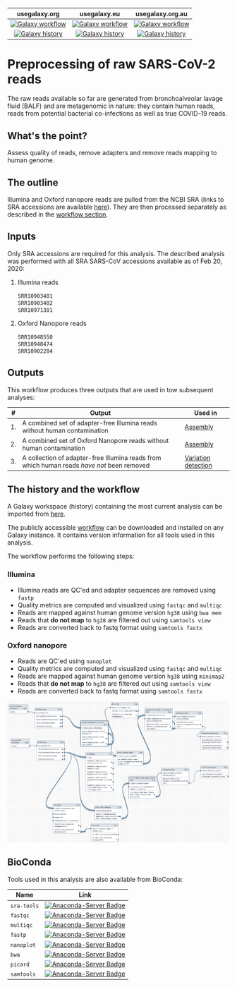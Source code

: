 | usegalaxy.org | usegalaxy.eu | usegalaxy.org.au |
|:--------:|:------------:|:------------:|
| [![Galaxy workflow](https://img.shields.io/static/v1?label=workflow&message=run&color=blue)](https://usegalaxy.org/u/aun1/w/covid-19-pre-pp) | [![Galaxy workflow](https://img.shields.io/static/v1?label=workflow&message=run&color=blue)](https://usegalaxy.eu/u/wolfgang-maier/w/covid-19-read-pre-processing) | [![Galaxy workflow](https://img.shields.io/static/v1?label=workflow&message=run&color=blue)](https://usegalaxy.org.au/u/simongladman/w/covid-19-read-pre-processing) |
| [![Galaxy history](https://img.shields.io/static/v1?label=history&message=view&color=blue)](https://usegalaxy.org/u/aun1/h/covid-19-pre-processing) | [![Galaxy history](https://img.shields.io/static/v1?label=history&message=view&color=blue)]() | [![Galaxy history](https://img.shields.io/static/v1?label=history&message=view&color=blue)]() |


# Preprocessing of raw SARS-CoV-2 reads

The raw reads available so far are generated from bronchoalveolar lavage fluid (BALF) and are metagenomic in nature: they contain human reads, reads from potential bacterial co-infections as well as true COVID-19 reads.

## What's the point?

Assess quality of reads, remove adapters and remove reads mapping to human genome.

## The outline

Illumina and Oxford nanopore reads are pulled from the NCBI SRA (links to SRA accessions are available [here](https://www.ncbi.nlm.nih.gov/genbank/sars-cov-2-seqs/)). They are then processed separately as described in the [workflow section](#the-history-and-the-workflow).

## Inputs

Only SRA accessions are required for this analysis. The described analysis was performed with all SRA SARS-CoV accessions available as of Feb 20, 2020:

1. Illumina reads

   ```
   SRR10903401
   SRR10903402
   SRR10971381
   ```

2. Oxford Nanopore reads

   ```
   SRR10948550
   SRR10948474
   SRR10902284
   ```

## Outputs

This workflow produces three outputs that are used in tow subsequent analyses:

| #  | Output | Used in |
|----|------|---------|
| 1. | A combined set of adapter-free Illumina reads without human contamination | [Assembly](https://github.com/galaxyproject/SARS-CoV-2/tree/master/2-Assembly) |
| 2. | A combined set of Oxford Nanopore reads without human contamination | [Assembly](https://github.com/galaxyproject/SARS-CoV-2/tree/master/2-Assembly) |
| 3. | A collection of adapter-free Illumina reads from which human reads *have not* been removed | [Variation detection](https://github.com/galaxyproject/SARS-CoV-2/tree/master/4-Variation) |

## The history and the workflow

A Galaxy workspace (history) containing the most current analysis can be imported from [here](https://usegalaxy.org/u/aun1/h/covid-19-pre-processing).

The publicly accessible [workflow](https://usegalaxy.org/u/aun1/w/covid-19-pre-pp) can be downloaded and installed on any Galaxy instance. It contains version information for all tools used in this analysis.

The workflow performs the following steps:

### Illumina

 - Illumina reads are QC'ed and adapter sequences are removed using `fastp`
 - Quality metrics are computed and visualized using `fastqc`  and `multiqc`
 - Reads are mapped against human genome version `hg38` using `bwa mem`
 - Reads that **do not map** to `hg38` are filtered out using `samtools view`
 - Reads are converted back to fastq format using `samtools fastx`

### Oxford nanopore

 - Reads are QC'ed using `nanoplot`
 - Quality metrics are computed and visualized using `fastqc`  and `multiqc`
 - Reads are mapped against human genome version `hg38` using `minimap2`
 - Reads that **do not map** to `hg38` are filtered out using `samtools view`
 - Reads are converted back to fastq format using `samtools fastx`

![](pp_wf.png)

## BioConda

Tools used in this analysis are also available from BioConda:

| Name | Link |
|------|----------------|
| `sra-tools` | [![Anaconda-Server Badge](https://anaconda.org/bioconda/sra-tools/badges/version.svg)](https://anaconda.org/bioconda/sra-tools) |
| `fastqc` | [![Anaconda-Server Badge](https://anaconda.org/bioconda/fastqc/badges/version.svg)](https://anaconda.org/bioconda/fastqc) |
| `multiqc` | [![Anaconda-Server Badge](https://anaconda.org/bioconda/multiqc/badges/version.svg)](https://anaconda.org/bioconda/multiqc) |
| `fastp` | [![Anaconda-Server Badge](https://anaconda.org/bioconda/fastp/badges/version.svg)](https://anaconda.org/bioconda/fastp) |
| `nanoplot` | [![Anaconda-Server Badge](https://anaconda.org/bioconda/nanoplot/badges/version.svg)](https://anaconda.org/bioconda/nanoplot) |
| `bwa` | [![Anaconda-Server Badge](https://anaconda.org/bioconda/bwa/badges/version.svg)](https://anaconda.org/bioconda/bwa) |
| `picard` | [![Anaconda-Server Badge](https://anaconda.org/bioconda/picard/badges/version.svg)](https://anaconda.org/bioconda/picard) |
| `samtools` | [![Anaconda-Server Badge](https://anaconda.org/bioconda/samtools/badges/version.svg)](https://anaconda.org/bioconda/samtools) |

